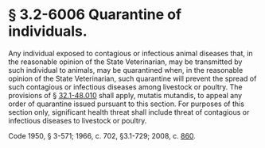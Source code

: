# § 3.2-6006 Quarantine of individuals.

<p>Any individual exposed to contagious or infectious animal diseases that, in the reasonable opinion of the State Veterinarian, may be transmitted by such individual to animals, may be quarantined when, in the reasonable opinion of the State Veterinarian, such quarantine will prevent the spread of such contagious or infectious diseases among livestock or poultry. The provisions of § <a href='http://law.lis.virginia.gov/vacode/32.1-48.010/'>32.1-48.010</a> shall apply, mutatis mutandis, to appeal any order of quarantine issued pursuant to this section. For purposes of this section only, significant health threat shall include threat of contagious or infectious diseases to livestock or poultry.</p><p>Code 1950, § 3-571; 1966, c. 702, §3.1-729; 2008, c. <a href='http://lis.virginia.gov/cgi-bin/legp604.exe?081+ful+CHAP0860'>860</a>.</p>